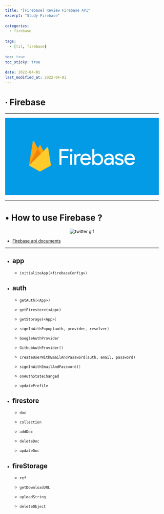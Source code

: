 ```yaml
---
title: "[Firebase] Review Firebase API"
excerpt: "Study Firebase"

categories:
  - firebase

tags:
  - [til, firebase]

toc: true
toc_sticky: true

date: 2022-04-01
last_modified_at: 2022-04-01
---
```


# ∙ Firebase

---

<div align="center">

<img src="/assets/images/22_04_01_react/social.png"/>

</div>

---

# • How to use Firebase ?

<div align="center">

<img src="/assets/images/22_04_01_react/react-router-dom.gif" alt="twitter gif"/>

</div>

- <a href="https://firebase.google.com/docs/reference/" target="_blank">Firebase api documents</a>

---

- ## app

  - `initializeApp(<firebaseConfig>)`

- ## auth

  - `getAuth(<App>)`

  - `getFirestore(<App>)`

  - `getStorage(<App>)`

  - `signInWithPopup(auth, provider, resolver)`

  - `GoogleAuthProvider`

  - `GithubAuthProvider()`

  - `createUserWithEmailAndPassword(auth, email, password)`

  - `signInWithEmailAndPassword()`

  - `onAuthStateChanged`

  - `updateProfile`

- ## firestore

  - `doc`

  - `collection`

  - `addDoc`

  - `deleteDoc`

  - `updateDoc`

- ## fireStorage

  - `ref`

  - `getDownloadURL`

  - `uploadString`

  - `deleteObject`
